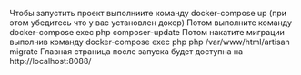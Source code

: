 Чтобы запустить проект выполниите команду docker-compose up (при этом убедитесь что у вас установлен докер)
Потом выполните команду docker-compose exec php composer-update
Потом накатите миграции выполнив команду docker-compose exec php php /var/www/html/artisan migrate
Главная страница после запуска будет доступна на http://localhost:8088/
